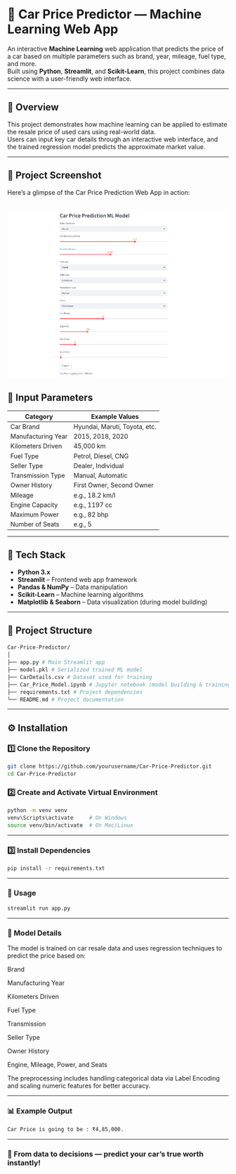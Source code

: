 # 🚗 Car Price Predictor — Machine Learning Web App

An interactive **Machine Learning** web application that predicts the price of a car based on multiple parameters such as brand, year, mileage, fuel type, and more.  
Built using **Python**, **Streamlit**, and **Scikit-Learn**, this project combines data science with a user-friendly web interface.

---

## 🧭 Overview

This project demonstrates how machine learning can be applied to estimate the resale price of used cars using real-world data.  
Users can input key car details through an interactive web interface, and the trained regression model predicts the approximate market value.

---
## 📸 Project Screenshot

Here’s a glimpse of the Car Price Prediction Web App in action:

![Car Price Prediction App](assets/car.png)
---
## 🧮 Input Parameters

| Category | Example Values |
|-----------|----------------|
| Car Brand | Hyundai, Maruti, Toyota, etc. |
| Manufacturing Year | 2015, 2018, 2020 |
| Kilometers Driven | 45,000 km |
| Fuel Type | Petrol, Diesel, CNG |
| Seller Type | Dealer, Individual |
| Transmission Type | Manual, Automatic |
| Owner History | First Owner, Second Owner |
| Mileage | e.g., 18.2 km/l |
| Engine Capacity | e.g., 1197 cc |
| Maximum Power | e.g., 82 bhp |
| Number of Seats | e.g., 5 |

---

## 🧰 Tech Stack

- **Python 3.x**
- **Streamlit** – Frontend web app framework  
- **Pandas & NumPy** – Data manipulation  
- **Scikit-Learn** – Machine learning algorithms  
- **Matplotlib & Seaborn** – Data visualization (during model building)  

---

## 📁 Project Structure
```bash 
Car-Price-Predictor/
│
├── app.py # Main Streamlit app
├── model.pkl # Serialized trained ML model
├── CarDetails.csv # Dataset used for training
├── Car_Price_Model.ipynb # Jupyter notebook (model building & training)
├── requirements.txt # Project dependencies
└── README.md # Project documentation
```

---

## ⚙️ Installation

### 1️⃣ Clone the Repository
```bash
git clone https://github.com/yourusername/Car-Price-Predictor.git
cd Car-Price-Predictor

```
### 2️⃣ Create and Activate Virtual Environment

```bash
python -m venv venv
venv\Scripts\activate     # On Windows
source venv/bin/activate  # On Mac/Linux

```
---

### 3️⃣ Install Dependencies
```bash
pip install -r requirements.txt
```
---
### 🚀 Usage
```bash
streamlit run app.py
```
---
### 🧠 Model Details
The model is trained on car resale data and uses regression techniques to predict the price based on:

Brand

Manufacturing Year

Kilometers Driven

Fuel Type

Transmission

Seller Type

Owner History

Engine, Mileage, Power, and Seats

The preprocessing includes handling categorical data via Label Encoding and scaling numeric features for better accuracy.

---

### 📊 Example Output
```bash 
Car Price is going to be : ₹4,85,000.
```
---

### 🎯 From data to decisions — predict your car’s true worth instantly!



